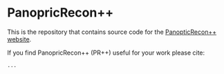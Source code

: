 # PanopricRecon++

This is the repository that contains source code for the [PanopticRecon++ website](https://yuxuan1206.github.io/panopticrecon_pp).

If you find PanopricRecon++ (PR++) useful for your work please cite:
```
...
```

